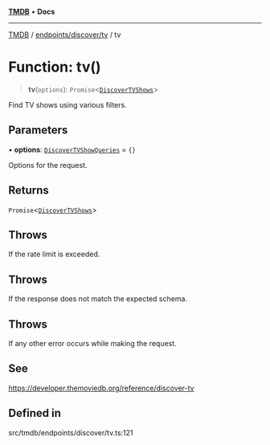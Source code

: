[**TMDB**](../../../../README.md) • **Docs**

***

[TMDB](../../../../README.md) / [endpoints/discover/tv](../README.md) / tv

# Function: tv()

> **tv**(`options`): `Promise`\<[`DiscoverTVShows`](../../../../structs/Schemas/type-aliases/DiscoverTVShows.md)\>

Find TV shows using various filters.

## Parameters

• **options**: [`DiscoverTVShowQueries`](../type-aliases/DiscoverTVShowQueries.md) = `{}`

Options for the request.

## Returns

`Promise`\<[`DiscoverTVShows`](../../../../structs/Schemas/type-aliases/DiscoverTVShows.md)\>

## Throws

If the rate limit is exceeded.

## Throws

If the response does not match the expected schema.

## Throws

If any other error occurs while making the request.

## See

https://developer.themoviedb.org/reference/discover-tv

## Defined in

src/tmdb/endpoints/discover/tv.ts:121
